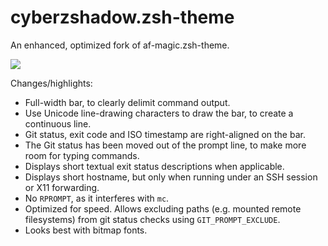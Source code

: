 cyberzshadow.zsh-theme
======================

An enhanced, optimized fork of af-magic.zsh-theme.

![](http://dump.thecybershadow.net/2ef1a3a3dc833696900cc92570e2ef54/cyberzshadow.png)

Changes/highlights:

 - Full-width bar, to clearly delimit command output.
 - Use Unicode line-drawing characters to draw the bar,
   to create a continuous line.
 - Git status, exit code and ISO timestamp are right-aligned on the bar.
 - The Git status has been moved out of the prompt line,
   to make more room for typing commands.
 - Displays short textual exit status descriptions when applicable.
 - Displays short hostname, but only when running under an SSH session
   or X11 forwarding.
 - No `RPROMPT`, as it interferes with `mc`.
 - Optimized for speed. Allows excluding paths (e.g. mounted remote filesystems)
   from git status checks using `GIT_PROMPT_EXCLUDE`.
 - Looks best with bitmap fonts.
